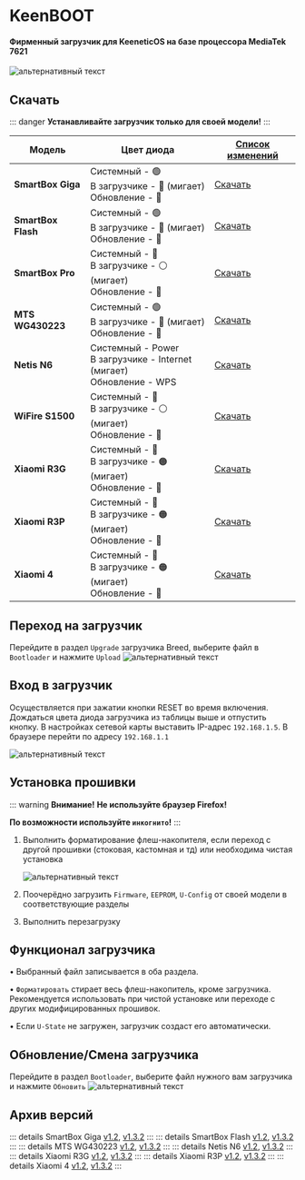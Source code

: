 # KeenBOOT

#### Фирменный загрузчик для KeeneticOS на базе процессора MediaTek 7621

![альтернативный текст](/assets/images/wiki/helpful/keenboot/main.png)

## Скачать

::: danger
**Устанавливайте загрузчик только для своей модели!**
:::

| Модель             | Цвет диода                                                                   | [Список изменений](https://t.me/KeeneticPorted/7905)                      |
|--------------------|------------------------------------------------------------------------------|---------------------------------------------------------------------------|
| **SmartBox Giga**  | Системный - 🟢<br/>В загрузчике - 🔵 (мигает) <br/>Обновление - 🔴           | [Скачать](/assets/files/keenboot/v1.3.3/KeenBOOT-SB_Giga_v1.3.3.bin)    |
| **SmartBox Flash** | Системный - 🟢<br/>В загрузчике - 🔵 (мигает) <br/>Обновление - 🔴           | [Скачать](/assets/files/keenboot/v1.3.3/KeenBOOT-SB_Flash_v1.3.3.bin)     |
| **SmartBox Pro**   | Системный - 🔵<br/>В загрузчике - ⚪ (мигает) <br/>Обновление - 🔵            | [Скачать](/assets/files/keenboot/v1.3.3/KeenBOOT-SB_Pro_v1.3.3.bin)       |
| **MTS WG430223**   | Системный - 🟢<br/>В загрузчике - 🔴 (мигает) <br/>Обновление - 🔴           | [Скачать](/assets/files/keenboot/v1.3.3/KeenBOOT-MTS_WG430223_v1.3.3.bin) |
| **Netis N6**       | Системный - Power<br/>В загрузчике - Internet (мигает) <br/>Обновление - WPS | [Скачать](/assets/files/keenboot/v1.3.3/KeenBOOT-Netis_N6_v1.3.3.bin)     |
| **WiFire S1500**   | Системный - 🔵<br/>В загрузчике - ⚪ (мигает) <br/>Обновление - 🔵            | [Скачать](/assets/files/keenboot/v1.3.3/KeenBOOT-WiFire-S1500_v1.3.3.bin) |
| **Xiaomi R3G**     | Системный - 🔵<br/>В загрузчике - 🟠 (мигает) <br/>Обновление - 🔴           | [Скачать](/assets/files/keenboot/v1.3.3/KeenBOOT-Xiaomi_3G_v1.3.3.bin)    |
| **Xiaomi R3P**     | Системный - 🔵<br/>В загрузчике - 🟠 (мигает) <br/>Обновление - 🔴           | [Скачать](/assets/files/keenboot/v1.3.3/KeenBOOT-Xiaomi_3P_v1.3.3.bin)    |
| **Xiaomi 4**       | Системный - 🔵<br/>В загрузчике - 🟠 (мигает) <br/>Обновление - 🔴           | [Скачать](/assets/files/keenboot/v1.3.3/KeenBOOT-Xiaomi_4_v1.3.3.bin)     |

## Переход на загрузчик

Перейдите в раздел `Upgrade` загрузчика Breed, выберите файл в `Bootloader` и нажмите `Upload`
![альтернативный текст](/assets/images/wiki/helpful/breed/upgrade.png)

## Вход в загрузчик

Осуществляется при зажатии кнопки RESET во время включения. Дождаться цвета диода загрузчика из таблицы выше и отпустить кнопку. В настройках сетевой карты выставить IP-адрес `192.168.1.5`.
В браузере перейти по адресу `192.168.1.1`

![альтернативный текст](/assets/images/wiki/helpful/keenboot/network.png)

## Установка прошивки

::: warning **Внимание!**
**Не используйте браузер Firefox!**

**По возможности используйте `инкогнито`!**
:::

1. Выполнить форматирование флеш-накопителя, если переход с другой прошивки (стоковая, кастомная и тд) или необходима чистая установка

   ![альтернативный текст](/assets/images/wiki/helpful/keenboot/erase.png)
2. Поочерёдно загрузить `Firmware`, `EEPROM`, `U-Config` от своей модели в соответствующие разделы
3. Выполнить перезагрузку

## Функционал загрузчика

• Выбранный файл записывается в оба раздела.

• `Форматировать` стирает весь флеш-накопитель, кроме загрузчика. Рекомендуется использовать при чистой установке или переходе с других модифицированных прошивок.

• Если `U-State` не загружен, загрузчик создаст его автоматически.

## Обновление/Смена загрузчика

Перейдите в раздел `Bootloader`, выберите файл нужного вам загрузчика и нажмите `Обновить`
![альтернативный текст](/assets/images/wiki/helpful/keenboot/update.png)

## Архив версий

::: details SmartBox Giga
[v1.2](/assets/files/keenboot/v1.2/KeenBOOT-SB_Giga_v1.2.bin), [v1.3.2](/assets/files/keenboot/v1.3.2/KeenBOOT-SB_Giga_v1.3.2.bin)
:::
::: details SmartBox Flash
[v1.2](/assets/files/keenboot/v1.2/KeenBOOT-SB_Flash_v1.2.bin), [v1.3.2](/assets/files/keenboot/v1.3.2/KeenBOOT-SB_Flash_v1.3.2.bin)
:::
::: details MTS WG430223
[v1.2](/assets/files/keenboot/v1.2/KeenBOOT-MTS_WG430223_v1.2.bin), [v1.3.2](/assets/files/keenboot/v1.3.2/KeenBOOT-MTS_WG430223_v1.3.2.bin)
:::
::: details Netis N6
[v1.2](/assets/files/keenboot/v1.2/KeenBOOT-Netis_N6_v1.2.bin), [v1.3.2](/assets/files/keenboot/v1.3.2/KeenBOOT-Netis_N6_v1.3.2.bin)
:::
::: details Xiaomi R3G
[v1.2](/assets/files/keenboot/v1.2/KeenBOOT-Xiaomi_3G_v1.2.bin), [v1.3.2](/assets/files/keenboot/v1.3.2/KeenBOOT-Xiaomi_3G_v1.3.2.bin)
:::
::: details Xiaomi R3P
[v1.2](/assets/files/keenboot/v1.2/KeenBOOT-Xiaomi_3P_v1.2.bin), [v1.3.2](/assets/files/keenboot/v1.3.2/KeenBOOT-Xiaomi_3P_v1.3.2.bin)
:::
::: details Xiaomi 4
[v1.2](/assets/files/keenboot/v1.2/KeenBOOT-Xiaomi_4_v1.2.bin), [v1.3.2](/assets/files/keenboot/v1.3.2/KeenBOOT-Xiaomi_4_v1.3.2.bin)
:::
